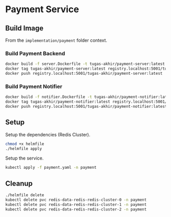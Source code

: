 # Payment Service

## Build Image

From the `implementation/payment` folder context.

### Build Payment Backend

```bash
docker build -f server.Dockerfile -t tugas-akhir/payment-server:latest .
docker tag tugas-akhir/payment-server:latest registry.localhost:5001/tugas-akhir/payment-server:latest
docker push registry.localhost:5001/tugas-akhir/payment-server:latest
```

### Build Payment Notifier

```bash
docker build -f notifier.Dockerfile -t tugas-akhir/payment-notifier:latest .
docker tag tugas-akhir/payment-notifier:latest registry.localhost:5001/tugas-akhir/payment-notifier:latest
docker push registry.localhost:5001/tugas-akhir/payment-notifier:latest
```

## Setup

Setup the dependencies (Redis Cluster).

```bash
chmod +x helmfile
./helmfile apply
```

Setup the service.

```bash
kubectl apply -f payment.yaml -n payment
```

## Cleanup

```bash
./helmfile delete
kubectl delete pvc redis-data-redis-redis-cluster-0 -n payment
kubectl delete pvc redis-data-redis-redis-cluster-1 -n payment
kubectl delete pvc redis-data-redis-redis-cluster-2 -n payment
```
